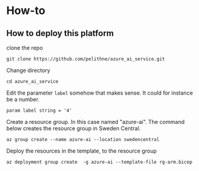 # How-to

## How to deploy this platform
clone the repo
````
git clone https://github.com/pelithne/azure_ai_service.git
````

Change directory 
````
cd azure_ai_service
````

Edit the parameter ````label```` somehow that makes sense. It could for instance be a number. 

````
param label string = '4'
````

Create a resource group. In this case named "azure-ai". The command below creates the resource group in Sweden Central.
````
az group create --name azure-ai --location swedencentral
````


Deploy the resources in the template, to the resource group
````
az deployment group create  -g azure-ai --template-file rg-arm.bicep
````